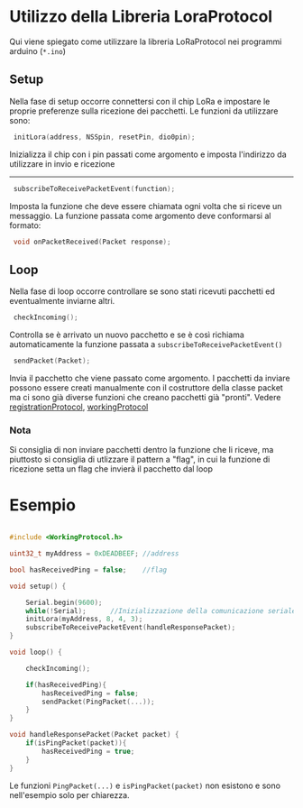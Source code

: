 # Utilizzo della Libreria LoraProtocol

Qui viene spiegato come utilizzare la libreria LoRaProtocol nei programmi arduino (`*.ino`)

## Setup

Nella fase di setup occorre connettersi con il chip LoRa e impostare le proprie preferenze sulla ricezione dei pacchetti. Le funzioni da utilizzare sono:

```c
 initLora(address, NSSpin, resetPin, dio0pin); 
```

Inizializza il chip con i pin passati come argomento e imposta l'indirizzo da utilizzare in invio e ricezione

---

```c
 subscribeToReceivePacketEvent(function);
```

Imposta la funzione che deve essere chiamata ogni volta che si riceve un messaggio. La funzione passata come argomento deve conformarsi al formato:

```c
 void onPacketReceived(Packet response);
```

## Loop 

Nella fase di loop occorre controllare se sono stati ricevuti pacchetti ed eventualmente inviarne altri. 

```c
 checkIncoming();
```

Controlla se è arrivato un nuovo pacchetto e se è così richiama automaticamente la funzione passata a `subscribeToReceivePacketEvent()`

```c
 sendPacket(Packet);
```

Invia il pacchetto che viene passato come argomento. I pacchetti da inviare possono essere creati manualmente con il costruttore della classe packet ma ci sono già diverse funzioni che creano pacchetti già "pronti". Vedere [registrationProtocol](html/_registration_protocol_8h.html), [workingProtocol](_working_protocol_8h.html) 

### Nota

Si consiglia di non inviare pacchetti dentro la funzione che li riceve, ma piuttosto si consiglia di utlizzare il pattern a "flag", in cui la funzione di ricezione setta un flag che invierà il pacchetto dal loop

# Esempio

```c

#include <WorkingProtocol.h>

uint32_t myAddress = 0xDEADBEEF; //address

bool hasReceivedPing = false;    //flag 

void setup() {

    Serial.begin(9600);
    while(!Serial);      //Inizializzazione della comunicazione seriale
    initLora(myAddress, 8, 4, 3);
    subscribeToReceivePacketEvent(handleResponsePacket); 
}

void loop() {

    checkIncoming();

    if(hasReceivedPing){
        hasReceivedPing = false;
        sendPacket(PingPacket(...));
    }
}

void handleResponsePacket(Packet packet) {
    if(isPingPacket(packet)){
        hasReceivedPing = true;
    }
}

```

Le funzioni `PingPacket(...)` e `isPingPacket(packet)` non esistono e sono nell'esempio solo per chiarezza. 


